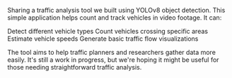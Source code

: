 Sharing a traffic analysis tool we built using YOLOv8 object detection.
This simple application helps count and track vehicles in video footage. It can:

Detect different vehicle types
Count vehicles crossing specific areas
Estimate vehicle speeds
Generate basic traffic flow visualizations

The tool aims to help traffic planners and researchers gather data more easily. It's still a work in progress, but we're hoping it might be useful for those needing straightforward traffic analysis.
